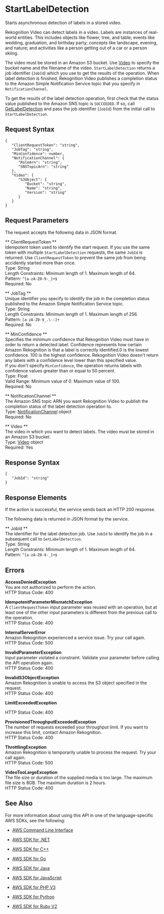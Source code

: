 # StartLabelDetection<a name="API_StartLabelDetection"></a>

Starts asynchronous detection of labels in a stored video\.

Rekognition Video can detect labels in a video\. Labels are instances of real\-world entities\. This includes objects like flower, tree, and table; events like wedding, graduation, and birthday party; concepts like landscape, evening, and nature; and activities like a person getting out of a car or a person skiing\.

The video must be stored in an Amazon S3 bucket\. Use [Video](API_Video.md) to specify the bucket name and the filename of the video\. `StartLabelDetection` returns a job identifier \(`JobId`\) which you use to get the results of the operation\. When label detection is finished, Rekognition Video publishes a completion status to the Amazon Simple Notification Service topic that you specify in `NotificationChannel`\.

To get the results of the label detection operation, first check that the status value published to the Amazon SNS topic is `SUCCEEDED`\. If so, call [GetLabelDetection](API_GetLabelDetection.md) and pass the job identifier \(`JobId`\) from the initial call to `StartLabelDetection`\.



## Request Syntax<a name="API_StartLabelDetection_RequestSyntax"></a>

```
{
   "ClientRequestToken": "string",
   "JobTag": "string",
   "MinConfidence": number,
   "NotificationChannel": { 
      "RoleArn": "string",
      "SNSTopicArn": "string"
   },
   "Video": { 
      "S3Object": { 
         "Bucket": "string",
         "Name": "string",
         "Version": "string"
      }
   }
}
```

## Request Parameters<a name="API_StartLabelDetection_RequestParameters"></a>

The request accepts the following data in JSON format\.

 ** ClientRequestToken **   
Idempotent token used to identify the start request\. If you use the same token with multiple `StartLabelDetection` requests, the same `JobId` is returned\. Use `ClientRequestToken` to prevent the same job from being accidently started more than once\.   
Type: String  
Length Constraints: Minimum length of 1\. Maximum length of 64\.  
Pattern: `^[a-zA-Z0-9-_]+$`   
Required: No

 ** JobTag **   
Unique identifier you specify to identify the job in the completion status published to the Amazon Simple Notification Service topic\.   
Type: String  
Length Constraints: Minimum length of 1\. Maximum length of 256\.  
Pattern: `[a-zA-Z0-9_.\-:]+`   
Required: No

 ** MinConfidence **   
Specifies the minimum confidence that Rekognition Video must have in order to return a detected label\. Confidence represents how certain Amazon Rekognition is that a label is correctly identified\.0 is the lowest confidence\. 100 is the highest confidence\. Rekognition Video doesn't return any labels with a confidence level lower than this specified value\.  
If you don't specify `MinConfidence`, the operation returns labels with confidence values greater than or equal to 50 percent\.  
Type: Float  
Valid Range: Minimum value of 0\. Maximum value of 100\.  
Required: No

 ** NotificationChannel **   
The Amazon SNS topic ARN you want Rekognition Video to publish the completion status of the label detection operation to\.   
Type: [NotificationChannel](API_NotificationChannel.md) object  
Required: No

 ** Video **   
The video in which you want to detect labels\. The video must be stored in an Amazon S3 bucket\.  
Type: [Video](API_Video.md) object  
Required: Yes

## Response Syntax<a name="API_StartLabelDetection_ResponseSyntax"></a>

```
{
   "JobId": "string"
}
```

## Response Elements<a name="API_StartLabelDetection_ResponseElements"></a>

If the action is successful, the service sends back an HTTP 200 response\.

The following data is returned in JSON format by the service\.

 ** JobId **   
The identifier for the label detection job\. Use `JobId` to identify the job in a subsequent call to `GetLabelDetection`\.   
Type: String  
Length Constraints: Minimum length of 1\. Maximum length of 64\.  
Pattern: `^[a-zA-Z0-9-_]+$` 

## Errors<a name="API_StartLabelDetection_Errors"></a>

 **AccessDeniedException**   
You are not authorized to perform the action\.  
HTTP Status Code: 400

 **IdempotentParameterMismatchException**   
A `ClientRequestToken` input parameter was reused with an operation, but at least one of the other input parameters is different from the previous call to the operation\.  
HTTP Status Code: 400

 **InternalServerError**   
Amazon Rekognition experienced a service issue\. Try your call again\.  
HTTP Status Code: 500

 **InvalidParameterException**   
Input parameter violated a constraint\. Validate your parameter before calling the API operation again\.  
HTTP Status Code: 400

 **InvalidS3ObjectException**   
Amazon Rekognition is unable to access the S3 object specified in the request\.  
HTTP Status Code: 400

 **LimitExceededException**   
  
HTTP Status Code: 400

 **ProvisionedThroughputExceededException**   
The number of requests exceeded your throughput limit\. If you want to increase this limit, contact Amazon Rekognition\.  
HTTP Status Code: 400

 **ThrottlingException**   
Amazon Rekognition is temporarily unable to process the request\. Try your call again\.  
HTTP Status Code: 500

 **VideoTooLargeException**   
The file size or duration of the supplied media is too large\. The maximum file size is 8GB\. The maximum duration is 2 hours\.   
HTTP Status Code: 400

## See Also<a name="API_StartLabelDetection_SeeAlso"></a>

For more information about using this API in one of the language\-specific AWS SDKs, see the following:

+  [AWS Command Line Interface](http://docs.aws.amazon.com/goto/aws-cli/rekognition-2016-06-27/StartLabelDetection) 

+  [AWS SDK for \.NET](http://docs.aws.amazon.com/goto/DotNetSDKV3/rekognition-2016-06-27/StartLabelDetection) 

+  [AWS SDK for C\+\+](http://docs.aws.amazon.com/goto/SdkForCpp/rekognition-2016-06-27/StartLabelDetection) 

+  [AWS SDK for Go](http://docs.aws.amazon.com/goto/SdkForGoV1/rekognition-2016-06-27/StartLabelDetection) 

+  [AWS SDK for Java](http://docs.aws.amazon.com/goto/SdkForJava/rekognition-2016-06-27/StartLabelDetection) 

+  [AWS SDK for JavaScript](http://docs.aws.amazon.com/goto/AWSJavaScriptSDK/rekognition-2016-06-27/StartLabelDetection) 

+  [AWS SDK for PHP V3](http://docs.aws.amazon.com/goto/SdkForPHPV3/rekognition-2016-06-27/StartLabelDetection) 

+  [AWS SDK for Python](http://docs.aws.amazon.com/goto/boto3/rekognition-2016-06-27/StartLabelDetection) 

+  [AWS SDK for Ruby V2](http://docs.aws.amazon.com/goto/SdkForRubyV2/rekognition-2016-06-27/StartLabelDetection) 